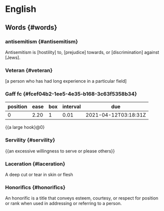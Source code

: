# English


## Words {#words}


### antisemitism {#antisemitism}

Antisemitism is [hostility] to, [prejudice] towards, or [discrimination] against [Jews].


### Veteran {#veteran}

[a person who has had long experience in a particular field]


### Gaff <span class="tag"><span class="fc">fc</span></span> {#fcef04b2-1ee5-4e35-b168-3c63f5358b34}

| position | ease | box | interval | due                  |
|----------|------|-----|----------|----------------------|
| 0        | 2.20 | 1   | 0.01     | 2021-04-12T03:18:31Z |

{{a large hook}@0}


### Servility {#servility}

{{an excessive willingness to serve or please others}}


### Laceration {#laceration}

A deep cut or tear in skin or flesh


### Honorifics {#honorifics}

An honorific is a title that conveys esteem, courtesy, or respect for position or rank when used in addressing or referring to a person.
